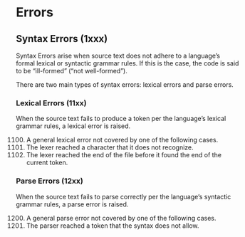 # Errors



## Syntax Errors (1xxx)
Syntax Errors arise when source text does not adhere to a language’s
formal lexical or syntactic grammar rules.
If this is the case, the code is said to be “ill-formed” (“not well-formed”).

There are two main types of syntax errors: lexical errors and parse errors.


### Lexical Errors (11xx)
When the source text fails to produce a token per the language’s lexical grammar rules,
a lexical error is raised.

1100. A general lexical error not covered by one of the following cases.
1101. The lexer reached a character that it does not recognize.
1102. The lexer reached the end of the file before it found the end of the current token.


### Parse Errors (12xx)
When the source text fails to parse correctly per the language’s syntactic grammar rules,
a parse error is raised.

1200. A general parse error not covered by one of the following cases.
1201. The parser reached a token that the syntax does not allow.
